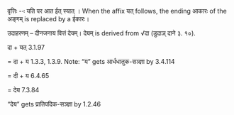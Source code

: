 




वृत्तिः --ः यति पर आत ईत् स्यात् । When the affix यत् follows, the ending आकारः of the अङ्गम् is replaced by a ईकारः।


उदाहरणम् – दीनजनाय वित्तं देयम्। देयम् is derived from √दा (डुदाञ् दाने ३. १०).


दा + यत् 3.1.97

= दा + य 1.3.3, 1.3.9. Note: “य” gets आर्धधातुक-सञ्ज्ञा by 3.4.114

= दी + य 6.4.65

= देय 7.3.84

“देय” gets प्रातिपदिक-सञ्ज्ञा by 1.2.46

